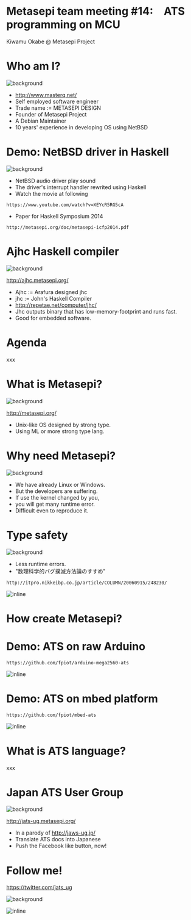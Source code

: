 # Metasepi team meeting #14:　ATS programming on MCU

Kiwamu Okabe @ Metasepi Project

# Who am I?
![background](img/enjoy.png)

* http://www.masterq.net/
* Self employed software engineer
* Trade name := METASEPI DESIGN
* Founder of Metasepi Project
* A Debian Maintainer
* 10 years' experience in developing OS using NetBSD

# Demo: NetBSD driver in Haskell
![background](img/demo_mov_netbsd.png)

* NetBSD audio driver play sound
* The driver's interrupt handler rewrited using Haskell
* Watch the movie at following

~~~
https://www.youtube.com/watch?v=XEYcR5RG5cA
~~~

* Paper for Haskell Symposium 2014

~~~
http://metasepi.org/doc/metasepi-icfp2014.pdf
~~~

# Ajhc Haskell compiler
![background](img/ajhc.png)

http://ajhc.metasepi.org/

* Ajhc := Arafura designed jhc
* jhc := John's Haskell Compiler
* http://repetae.net/computer/jhc/
* Jhc outputs binary that has low-memory-footprint and runs fast.
* Good for embedded software.

# Agenda

xxx

# What is Metasepi?
![background](img/metasepi.png)

http://metasepi.org/

* Unix-like OS designed by strong type.
* Using ML or more strong type lang.

# Why need Metasepi?

![background](img/mud.png)

* We have already Linux or Windows.
* But the developers are suffering.
* If use the kernel changed by you,
* you will get many runtime error.
* Difficult even to reproduce it.

# Type safety
![background](img/safe.png)

* Less runtime errors.
* "数理科学的バグ撲滅方法論のすすめ"

~~~
http://itpro.nikkeibp.co.jp/article/COLUMN/20060915/248230/
~~~

![inline](draw/2013-01-18-few_error.png)

# How create Metasepi?

# Demo: ATS on raw Arduino

~~~
https://github.com/fpiot/arduino-mega2560-ats
~~~

![inline](draw/demo_ats_arduino.png)

# Demo: ATS on mbed platform

~~~
https://github.com/fpiot/mbed-ats
~~~

![inline](draw/mbed_and_ats.png)

# What is ATS language?

xxx

# Japan ATS User Group
![background](img/jats-ug_like.png)

http://jats-ug.metasepi.org/

* In a parody of http://jaws-ug.jp/
* Translate ATS docs into Japanese
* Push the Facebook like button, now!

# Follow me!

https://twitter.com/jats_ug

![background](img/twitter.png)

![inline](img/jats-ug_logo_v1.png)
